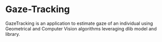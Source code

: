 # Gaze-Tracking
GazeTracking is an application to estimate gaze of an individual using Geometrical and Computer Vision algorithms leveraging dlib model and library.
